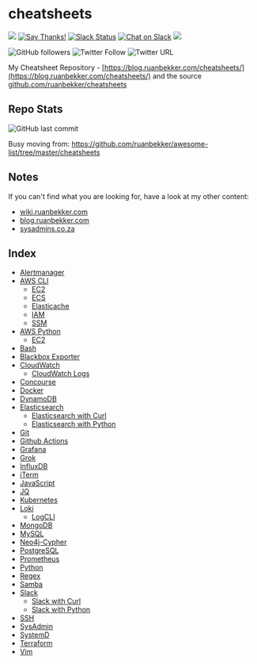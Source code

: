 # cheatsheets

[![](https://img.shields.io/badge/ruanbekker-cheatsheets-blue.svg)](https://github.com/ruanbekker/cheatsheets) [![Say Thanks!](https://img.shields.io/badge/Say%20Thanks-!-1EAEDB.svg)](https://saythanks.io/to/ruan.ru.bekker@gmail.com) [![Slack Status](https://linux-hackers-slack.herokuapp.com/badge.svg)](https://linux-hackers-slack.herokuapp.com/) [![Chat on Slack](https://img.shields.io/badge/chat-on_slack-orange.svg)](https://linux-hackers.slack.com/) [![](https://img.shields.io/badge/goto-blog.ruanbekker.com-success.svg)](https://blog.ruanbekker.com/?pk_campaign=github&pk_kwd=cheatsheets)

![GitHub followers](https://img.shields.io/github/followers/ruanbekker.svg?label=Follow&style=social) ![Twitter Follow](https://img.shields.io/twitter/follow/ruanbekker.svg?style=social) ![Twitter URL](https://img.shields.io/twitter/url/https/github.com/ruanbekker/cheatsheets.svg?label=Tweet%20Me&style=social)

My Cheatsheet Repository - [https://blog.ruanbekker.com/cheatsheets/](https://blog.ruanbekker.com/cheatsheets/) and the source [github.com/ruanbekker/cheatsheets](https://github.com/ruanbekker/cheatsheets)

## Repo Stats

![GitHub last commit](https://img.shields.io/github/last-commit/ruanbekker/cheatsheets.svg)

Busy moving from: https://github.com/ruanbekker/awesome-list/tree/master/cheatsheets

## Notes

If you can't find what you are looking for, have a look at my other content:

- [wiki.ruanbekker.com](https://wiki.ruanbekker.com)
- [blog.ruanbekker.com](https://blog.ruanbekker.com)
- [sysadmins.co.za](https://sysadmins.co.za)

## Index

- [Alertmanager](alertmanager/README.md)
- [AWS CLI]()
  - [EC2](aws-cli/ec2/README.md)
  - [ECS](aws-cli/ecs/README.md)
  - [Elasticache](aws-cli/elasticache/README.md)
  - [IAM](aws-cli/iam/README.md)
  - [SSM](aws-cli/ssm/README.md)
- [AWS Python]()
  - [EC2](aws-python/ec2/README.md)
- [Bash](bash/README.md)
- [Blackbox Exporter](blackbox-exporter/README.md)
- [CloudWatch]()
  - [CloudWatch Logs](cloudwatch/logs/README.md)
- [Concourse](concourse/README.md)
- [Docker](docker/README.md)
- [DynamoDB](dynamodb/README.md)
- [Elasticsearch](elasticsearch/README.md)
  - [Elasticsearch with Curl](elasticsearch/README.md)
  - [Elasticsearch with Python](elasticsearch/python-elasticsearch.md)
- [Git](github/README.md)
- [Github Actions](github-actions/README.md)
- [Grafana](grafana/README.md)
- [Grok](grok/README.md)
- [InfluxDB](influxdb/README.md)
- [iTerm](iterm/README.md)
- [JavaScript](javascript/README.md)
- [JQ](jq/README.md)
- [Kubernetes](kubernetes/README.md)
- [Loki](loki/README.md)
  - [LogCLI](loki/logcli/README.md)
- [MongoDB](mongodb/README.md)
- [MySQL](mysql/README.md)
- [Neo4j-Cypher](neo4j-cypher/README.md)
- [PostgreSQL](postgresql/README.md)
- [Prometheus](prometheus/README.md)
- [Python](python/README.md)
- [Regex](regex/README.md)
- [Samba](samba/README.md)
- [Slack]()
  - [Slack with Curl](slack/curl/README.md)
  - [Slack with Python](slack/python/README.md)
- [SSH](ssh/README.md)
- [SysAdmin](sysadmin/README.md)
- [SystemD](systemd/README.md)
- [Terraform](terraform/README.md)
- [Vim](vim/README.md)
